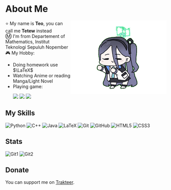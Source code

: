 # About Me 

<img align="right" alt="Anime GIF" src="https://github.com/TetewHeroez/Asisten-things/blob/main/Asisten%20Laboratorium/Alpro%201/PPT/Graphicx/Arisu%20Dance/Arisu%20Dance.gif" width="300"/>

:star: My name is **Teo**, you can call me **Tetew** instead <br>:m: I'm from Departement of Mathematics, Institut Teknologi Sepuluh Nopember <br>:video_game: My Hobby: 
- Doing homework use $\LaTeX$
- Watching Anime or reading Manga/Light Novel
- Playing game: <p>
<img src="https://cdn2.steamgriddb.com/icon_thumb/54795ec619ebda94c86d00184861c96f.png" width="60"/> <img src="https://static.wikia.nocookie.net/mobile-legends/images/f/fb/MLBB_icon.png/revision/latest?cb=20241013132437" width="60"/> <img src="https://iconpusher.com/_next/image?url=https%3A%2F%2Fimg.iconpusher.com%2Fcom.nexon.bluearchive%2F20211212.png&w=256&q=75" width="60"/>
</p>

## My Skills
![Python](https://img.shields.io/badge/python-3670A0?style=for-the-badge&logo=python&logoColor=ffdd54) ![C++](https://img.shields.io/badge/c++-%2300599C.svg?style=for-the-badge&logo=c%2B%2B&logoColor=white) ![Java](https://img.shields.io/badge/java-%23ED8B00.svg?style=for-the-badge&logo=openjdk&logoColor=white) ![LaTeX](https://img.shields.io/badge/latex-%23008080.svg?style=for-the-badge&logo=latex&logoColor=white) ![Git](https://img.shields.io/badge/git-%23F05033.svg?style=for-the-badge&logo=git&logoColor=white) ![GitHub](https://img.shields.io/badge/github-%23121011.svg?style=for-the-badge&logo=github&logoColor=white) ![HTML5](https://img.shields.io/badge/html5-%23E34F26.svg?style=for-the-badge&logo=html5&logoColor=white) ![CSS3](https://img.shields.io/badge/css3-%231572B6.svg?style=for-the-badge&logo=css3&logoColor=white)

## Stats
![Git1](https://github-readme-stats.vercel.app/api?username=tetewheroez&theme=tokyonight&show_icons=true&hide_border=true&count_private=true) ![Git2](https://github-readme-stats.vercel.app/api/top-langs/?username=tetewheroez&theme=tokyonight&show_icons=true&hide_border=true&layout=compact)

## Donate
You can support me on [Trakteer][trakteer].

[trakteer]: https://trakteer.id/tetewheroez
